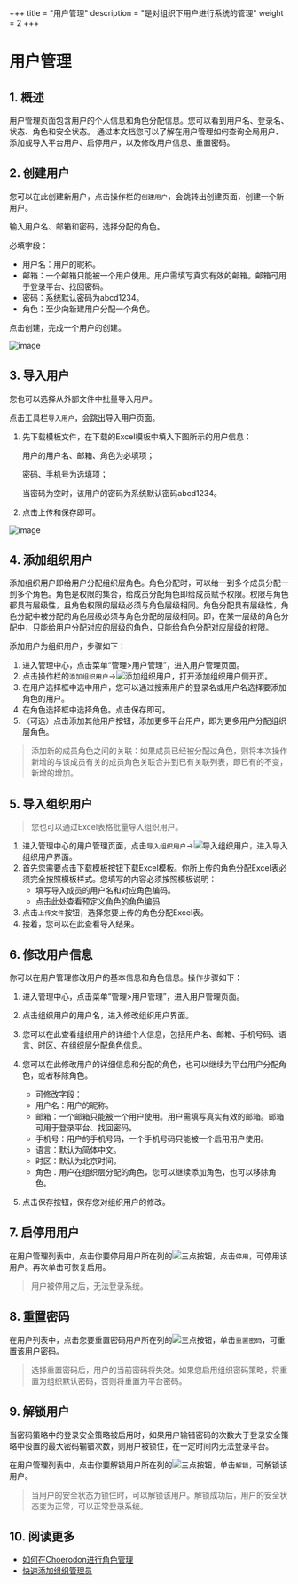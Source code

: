 +++
title = "用户管理"
description = "是对组织下用户进行系统的管理"
weight = 2
+++


# 用户管理

## 1. 概述

用户管理页面包含用户的个人信息和角色分配信息。您可以看到用户名、登录名、状态、角色和安全状态。
通过本文档您可以了解在用户管理如何查询全局用户、添加或导入平台用户、启停用户，以及修改用户信息、重置密码。

<div id="createuser"></div>

## 2. 创建用户

您可以在此创建新用户，点击操作栏的`创建用户`，会跳转出创建页面，创建一个新用户。

输入用户名、邮箱和密码，选择分配的角色。

必填字段：

* 用户名：用户的昵称。
* 邮箱：一个邮箱只能被一个用户使用。用户需填写真实有效的邮箱。邮箱可用于登录平台、找回密码。
* 密码：系统默认密码为abcd1234。
* 角色：至少向新建用户分配一个角色。

点击创建，完成一个用户的创建。

![image](/docs/user-guide/manager-guide/image/org-user-01.png)

## 3. 导入用户

您也可以选择从外部文件中批量导入用户。

点击工具栏`导入用户`，会跳出导入用户页面。

1. 先下载模板文件，在下载的Excel模板中填入下图所示的用户信息：

    用户的用户名、邮箱、角色为必填项；

    密码、手机号为选填项；
    
    当密码为空时，该用户的密码为系统默认密码abcd1234。

2. 点击上传和保存即可。

![image](https://minio.choerodon.com.cn/knowledgebase-service/file_f6066a508e994af8877c9fe20a88b110_blob.png)

## 4. 添加组织用户

添加组织用户即给用户分配组织层角色。角色分配时，可以给一到多个成员分配一到多个角色。角色是权限的集合，给成员分配角色即给成员赋予权限。权限与角色都具有层级性，且角色权限的层级必须与角色层级相同。角色分配具有层级性，角色分配中被分配的角色层级必须与角色分配的层级相同。即，在某一层级的角色分配中，只能给用户分配对应的层级的角色，只能给角色分配对应层级的权限。

添加用户为组织用户，步骤如下：

1. 进入管理中心，点击菜单“管理>用户管理”，进入用户管理页面。
2. 点击操作栏的`添加组织用户`→![添加组织用户](/docs/user-guide/manager-guide/image/add-org-user.png)，打开添加组织用户侧开页。
3. 在用户选择框中选中用户，您可以通过搜索用户的登录名或用户名选择要添加角色的用户。
4. 在角色选择框中选择角色。点击保存即可。
5. （可选）点击添加其他用户按钮，添加更多平台用户，即为更多用户分配组织层角色。

<blockquote class="note">
         添加新的成员角色之间的关联：如果成员已经被分配过角色，则将本次操作新增的与该成员有关的成员角色关联合并到已有关联列表，即已有的不变，新增的增加。
      </blockquote>


## 5. 导入组织用户

> 您也可以通过Excel表格批量导入组织用户。

1. 进入管理中心的用户管理页面，点击`导入组织用户`→![导入组织用户](/docs/user-guide/manager-guide/image/import-site-user.png)，进入导入组织用户界面。
2. 首先您需要点击下载模板按钮下载Excel模板。你所上传的角色分配Excel表必须完全按照模板样式。您填写的内容必须按照模板说明：
    - 填写导入成员的用户名和对应角色编码。
    - 点击此处查看[预定义角色的角色编码](../../role-permission)
3. 点击`上传文件`按钮，选择您要上传的角色分配Excel表。
4. 接着，您可以在此查看导入结果。

## 6. 修改用户信息

你可以在用户管理修改用户的基本信息和角色信息。操作步骤如下：

1. 进入管理中心，点击菜单“管理>用户管理”，进入用户管理页面。
2. 点击组织用户的用户名，进入修改组织用户界面。
3. 您可以在此查看组织用户的详细个人信息，包括用户名、邮箱、手机号码、语言、时区、在组织层分配角色信息。
4. 您可以在此修改用户的详细信息和分配的角色，也可以继续为平台用户分配角色，或者移除角色。
    - 可修改字段：
    - 用户名：用户的昵称。
    - 邮箱：一个邮箱只能被一个用户使用。用户需填写真实有效的邮箱。邮箱可用于登录平台、找回密码。
    - 手机号：用户的手机号码，一个手机号码只能被一个启用用户使用。
    - 语言：默认为简体中文。
    - 时区：默认为北京时间。
    - 角色：用户在组织层分配的角色，您可以继续添加角色，也可以移除角色。

5. 点击保存按钮，保存您对组织用户的修改。

## 7. 启停用用户

在用户管理列表中，点击你要停用用户所在列的![三点](/docs/user-guide/manager-guide/image/more-vert.png)按钮，点击`停用`，可停用该用户。再次单击可恢复启用。

<blockquote class="warning">
         用户被停用之后，无法登录系统。
      </blockquote>


## 8. 重置密码

在用户列表中，点击您要重置密码用户所在列的![三点](/docs/user-guide/manager-guide/image/more-vert.png)按钮，单击`重置密码`，可重置该用户密码。

> 选择重置密码后，用户的当前密码将失效。如果您启用组织密码策略，将重置为组织默认密码，否则将重置为平台密码。

## 9. 解锁用户

当密码策略中的登录安全策略被启用时，如果用户输错密码的次数大于登录安全策略中设置的最大密码输错次数，则用户被锁住，在一定时间内无法登录平台。

在用户管理列表中，点击你要解锁用户所在列的![三点](/docs/user-guide/manager-guide/image/more-vert.png)按钮，单击`解锁`，可解锁该用户。


<blockquote class="note">
         当用户的安全状态为锁住时，可以解锁该用户。解锁成功后，用户的安全状态变为正常，可以正常登录系统。
      </blockquote>

## 10. 阅读更多

- [如何在Choerodon进行角色管理](../../system-configuration/role)
- [快速添加组织管理员](../org_admin)

